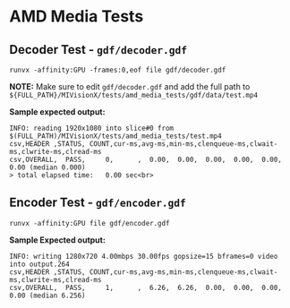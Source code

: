 # AMD Media Tests

## Decoder Test - `gdf/decoder.gdf`

```
runvx -affinity:GPU -frames:0,eof file gdf/decoder.gdf
```

**NOTE:** Make sure to edit `gdf/decoder.gdf` and add the full path to `${FULL_PATH}/MIVisionX/tests/amd_media_tests/gdf/data/test.mp4`

**Sample expected output:**
```
INFO: reading 1920x1080 into slice#0 from $(FULL_PATH)/MIVisionX/tests/amd_media_tests/test.mp4
csv,HEADER ,STATUS, COUNT,cur-ms,avg-ms,min-ms,clenqueue-ms,clwait-ms,clwrite-ms,clread-ms
csv,OVERALL,  PASS,     0,      ,  0.00,  0.00,  0.00,  0.00,  0.00,  0.00 (median 0.000)
> total elapsed time:   0.00 sec<br>
```

## Encoder Test - `gdf/encoder.gdf`

```
runvx -affinity:GPU file gdf/encoder.gdf
```

**Sample Expected output:**
```
INFO: writing 1280x720 4.00mbps 30.00fps gopsize=15 bframes=0 video into output.264
csv,HEADER ,STATUS, COUNT,cur-ms,avg-ms,min-ms,clenqueue-ms,clwait-ms,clwrite-ms,clread-ms
csv,OVERALL,  PASS,     1,      ,  6.26,  6.26,  0.00,  0.00,  0.00,  0.00 (median 6.256)
```
